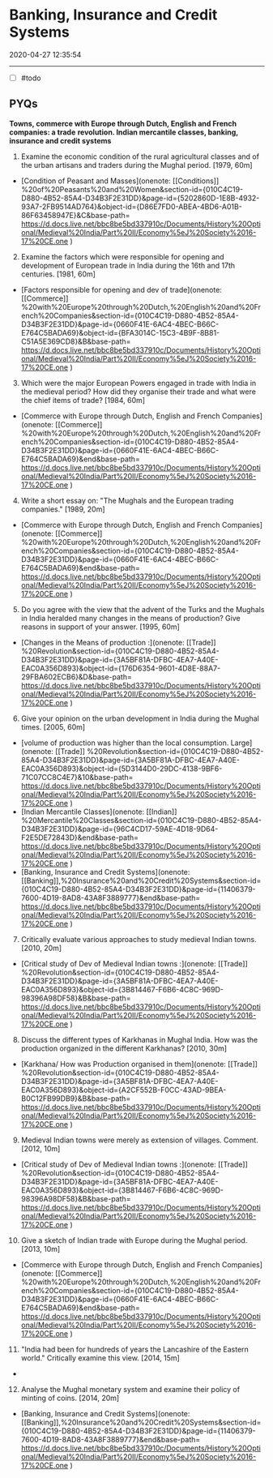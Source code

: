 # Banking, Insurance and Credit Systems
2020-04-27 12:35:54

---

- [ ] #todo 


## PYQs


**Towns, commerce with Europe through Dutch, English and French companies: a trade** **revolution. Indian mercantile classes, banking, insurance and credit systems**




1. Examine the economic condition of the rural agricultural classes and of the urban artisans and traders during the Mughal period. [1979, 60m]
-   [Condition of Peasant and Masses](onenote: [[Conditions]] %20of%20Peasants%20and%20Women&section-id={010C4C19-D880-4B52-85A4-D34B3F2E31DD}&page-id={5202860D-1E8B-4932-93A7-2FB9514AD764}&object-id={D86E7FD0-ABEA-4BD6-A01B-86F63458947E}&C&base-path= https://d.docs.live.net/bbc8be5bd337910c/Documents/History%20Optional/Medieval%20India/Part%20II/Economy%5eJ%20Society%2016-17%20CE.one )






2. Examine the factors which were responsible for opening and development of European trade in India during the 16th and 17th centuries. [1981, 60m]
-   [Factors responsible for opening and dev of trade](onenote: [[Commerce]] %20with%20Europe%20through%20Dutch,%20English%20and%20French%20Companies&section-id={010C4C19-D880-4B52-85A4-D34B3F2E31DD}&page-id={0660F41E-6AC4-4BEC-B66C-E764C5BADA69}&object-id={BFA3014C-15C3-4B9F-8B81-C51A5E369CD8}&B&base-path= https://d.docs.live.net/bbc8be5bd337910c/Documents/History%20Optional/Medieval%20India/Part%20II/Economy%5eJ%20Society%2016-17%20CE.one )






3. Which were the major European Powers engaged in trade with India in the medieval period? How did they organise their trade and what were the chief items of trade? [1984,
60m]
-   [Commerce with Europe through Dutch, English and French Companies](onenote: [[Commerce]] %20with%20Europe%20through%20Dutch,%20English%20and%20French%20Companies&section-id={010C4C19-D880-4B52-85A4-D34B3F2E31DD}&page-id={0660F41E-6AC4-4BEC-B66C-E764C5BADA69}&end&base-path= https://d.docs.live.net/bbc8be5bd337910c/Documents/History%20Optional/Medieval%20India/Part%20II/Economy%5eJ%20Society%2016-17%20CE.one )






4. Write a short essay on: "The Mughals and the European trading companies." [1989, 20m]
-   [Commerce with Europe through Dutch, English and French Companies](onenote: [[Commerce]] %20with%20Europe%20through%20Dutch,%20English%20and%20French%20Companies&section-id={010C4C19-D880-4B52-85A4-D34B3F2E31DD}&page-id={0660F41E-6AC4-4BEC-B66C-E764C5BADA69}&end&base-path= https://d.docs.live.net/bbc8be5bd337910c/Documents/History%20Optional/Medieval%20India/Part%20II/Economy%5eJ%20Society%2016-17%20CE.one )






5. Do you agree with the view that the advent of the Turks and the Mughals in India heralded many changes in the means of production? Give reasons in support of your answer. [1995, 60m]
-   [Changes in the Means of production :](onenote: [[Trade]] %20Revolution&section-id={010C4C19-D880-4B52-85A4-D34B3F2E31DD}&page-id={3A5BF81A-DFBC-4EA7-A40E-EAC0A356D893}&object-id={176D6354-9601-4D8E-88A7-29FBA602ECB6}&D&base-path= https://d.docs.live.net/bbc8be5bd337910c/Documents/History%20Optional/Medieval%20India/Part%20II/Economy%5eJ%20Society%2016-17%20CE.one )






6. Give your opinion on the urban development in India during the Mughal times. [2005,
60m]
-   [volume of production was higher than the local consumption. Large](onenote: [[Trade]] %20Revolution&section-id={010C4C19-D880-4B52-85A4-D34B3F2E31DD}&page-id={3A5BF81A-DFBC-4EA7-A40E-EAC0A356D893}&object-id={5D3144D0-29DC-4138-9BF6-71C07CC8C4E7}&10&base-path= https://d.docs.live.net/bbc8be5bd337910c/Documents/History%20Optional/Medieval%20India/Part%20II/Economy%5eJ%20Society%2016-17%20CE.one )
-   [Indian Mercantile Classes](onenote: [[Indian]] %20Mercantile%20Classes&section-id={010C4C19-D880-4B52-85A4-D34B3F2E31DD}&page-id={96C4CD17-59AE-4D18-9D64-F2E5DE72843D}&end&base-path= https://d.docs.live.net/bbc8be5bd337910c/Documents/History%20Optional/Medieval%20India/Part%20II/Economy%5eJ%20Society%2016-17%20CE.one )
-   [Banking, Insurance and Credit Systems](onenote: [[Banking]],%20Insurance%20and%20Credit%20Systems&section-id={010C4C19-D880-4B52-85A4-D34B3F2E31DD}&page-id={11406379-7600-4D19-8AD8-43A8F3889777}&end&base-path= https://d.docs.live.net/bbc8be5bd337910c/Documents/History%20Optional/Medieval%20India/Part%20II/Economy%5eJ%20Society%2016-17%20CE.one )






7. Critically evaluate various approaches to study medieval Indian towns. [2010, 20m]
-   [Critical study of Dev of Medieval Indian towns :](onenote: [[Trade]] %20Revolution&section-id={010C4C19-D880-4B52-85A4-D34B3F2E31DD}&page-id={3A5BF81A-DFBC-4EA7-A40E-EAC0A356D893}&object-id={3B814467-F6B6-4C8C-969D-98396A98DF58}&B&base-path= https://d.docs.live.net/bbc8be5bd337910c/Documents/History%20Optional/Medieval%20India/Part%20II/Economy%5eJ%20Society%2016-17%20CE.one )






8. Discuss the different types of Karkhanas in Mughal India. How was the production organized in the different Karkhanas? [2010, 30m]
-   [Karkhana/ How was Production organised in them](onenote: [[Trade]] %20Revolution&section-id={010C4C19-D880-4B52-85A4-D34B3F2E31DD}&page-id={3A5BF81A-DFBC-4EA7-A40E-EAC0A356D893}&object-id={A2CF552B-F0CC-43AD-9BEA-B0C12FB99DB9}&B&base-path= https://d.docs.live.net/bbc8be5bd337910c/Documents/History%20Optional/Medieval%20India/Part%20II/Economy%5eJ%20Society%2016-17%20CE.one )






9. Medieval Indian towns were merely as extension of villages. Comment. [2012, 10m]
-   [Critical study of Dev of Medieval Indian towns :](onenote: [[Trade]] %20Revolution&section-id={010C4C19-D880-4B52-85A4-D34B3F2E31DD}&page-id={3A5BF81A-DFBC-4EA7-A40E-EAC0A356D893}&object-id={3B814467-F6B6-4C8C-969D-98396A98DF58}&B&base-path= https://d.docs.live.net/bbc8be5bd337910c/Documents/History%20Optional/Medieval%20India/Part%20II/Economy%5eJ%20Society%2016-17%20CE.one )






10. Give a sketch of Indian trade with Europe during the Mughal period. [2013, 10m]
-   [Commerce with Europe through Dutch, English and French Companies](onenote: [[Commerce]] %20with%20Europe%20through%20Dutch,%20English%20and%20French%20Companies&section-id={010C4C19-D880-4B52-85A4-D34B3F2E31DD}&page-id={0660F41E-6AC4-4BEC-B66C-E764C5BADA69}&end&base-path= https://d.docs.live.net/bbc8be5bd337910c/Documents/History%20Optional/Medieval%20India/Part%20II/Economy%5eJ%20Society%2016-17%20CE.one )






11. "India had been for hundreds of years the Lancashire of the Eastern world." Critically examine this view. [2014, 15m]
-   

 





12. Analyse the Mughal monetary system and examine their policy of minting of coins.
[2014, 20m]
-   [Banking, Insurance and Credit Systems](onenote: [[Banking]],%20Insurance%20and%20Credit%20Systems&section-id={010C4C19-D880-4B52-85A4-D34B3F2E31DD}&page-id={11406379-7600-4D19-8AD8-43A8F3889777}&end&base-path= https://d.docs.live.net/bbc8be5bd337910c/Documents/History%20Optional/Medieval%20India/Part%20II/Economy%5eJ%20Society%2016-17%20CE.one )



